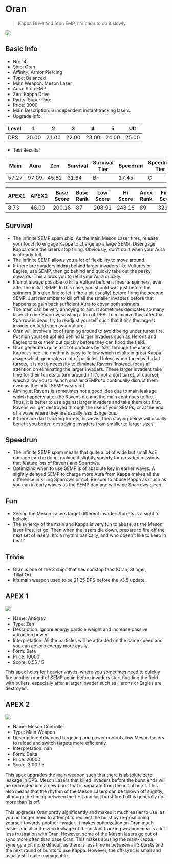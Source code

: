 # Oran

> Kappa Drive and Stun EMP, it's clear to do it slowly.

<img src="/ships/ship_14.png" style={{zoom:1}}/>

## Basic Info

- No: 14
- Ship: Oran
- Affinity: Armor Piercing
- Type: Balanced
- Main Weapon: Meson Laser
- Aura: Stun EMP
- Zen: Kappa Drive
- Rarity: Super Rare
- Price: 3000
- Main Description: 6 independent instant tracking lasers.
- Upgrade Info: 

| Level | 1 | 2 | 3 | 4 | 5 | Ult |
|--|--|--|--|--|--|--|
| DPS | 20.00 | 21.00 | 22.00 | 23.00 | 24.00 | 25.00 |

- Test Results: 

| Main | Aura | Zen | Survival | Survival Tier | Speedrun | Speedrun Tier | Fun | Fun Tier |
|--|--|--|--|--|--|--|--|--|
| 57.27 | 97.09 | 45.82 | 31.64 | B- | 17.45 | C | 24.00 | C- |

| APEX1 | APEX2 | Base Score | Base Rank | Low Score | Hi Score | Apex Rank | Final Score | FinalRank |
|--|--|--|--|--|--|--|--|--|
| 8.73 | 48.00 | 200.18 | 87 | 208.91 | 248.18 | 89 | 321.27 | 87 |

## Survival

- The infinite SEMP spam ship. As the main Meson Laser fires, release your touch to engage Kappa to charge up a large SEMP. Disengage Kappa once the lasers stop firing. Obviously, don't do it when your Aura is already full.
- The infinite SEMP allows you a lot of flexibility to move around.
- If there are invaders hiding behind larger invaders like Vultures or Eagles, use SEMP, then go behind and quickly take out the pesky cowards. This allows you to refill your Aura quickly.
- It's not always possible to kill a Vulture before it fires its spinners, even after the initial SEMP. In this case, you should wait just before the spinners (it's also fine to let it fire a bit usually) before firing the second SEMP. Just remember to kill off all the smaller invaders before that happens to gain back sufficient Aura to cover both spinners.
- The main can be very annoying to aim. It sometimes dedicates so many lasers to one Sparrow, wasting a ton of DPS. To minimize this, after that Sparrow is dead, try to readjust yourself such that it hits the largest invader on field such as a Vulture.
- Oran will involve a lot of running around to avoid being under turret fire. Position yourself upfield behind larger invaders such as Herons and Eagles to take them out quickly before they can flood the field.
- Oran generates quite a lot of particles by itself through the use of Kappa, since the rhythm is easy to follow which results in great Kappa usage which generates a lot of particles. Unless when faced with dart turrets, it is not a necessity to eliminate Ravens. Instead, focus all attention on eliminating the larger invaders. These larger invaders take time for their turrets to turn around (if it's not a dart turret, of course), which allow you to launch smaller SEMPs to continually disrupt them even as the initial SEMP wears off.
- Aiming at Ravens is sometimes not a good idea due to main leakage which happens after the Ravens die and the main continues to fire. Thus, it is better to use against larger invaders and take them out first. Ravens will get destroyed through the use of your SEMPs, or at the end of a wave where they are usually less dangerous.
- If there are dart tracking turrets, however, then staying below will usually benefit you better, destroying invaders from smaller to larger sizes.

## Speedrun

- The infinite SEMP spam means that quite a lot of wide but small AoE damage can be done, making it slightly speedy for crowded missions that feature lots of Ravens and Sparrows.
- Optimizing when to use SEMP is of absolute key in earlier waves. A slightly delayed SEMP to charge more Aura from Kappa makes all the difference in killing Sparrows or not. Be sure to abuse Kappa as much as you can in early waves as the SEMP damage will wipe Sparrows clean.

## Fun

- Seeing the Meson Lasers target different invaders/turrets is a sight to behold.
- The synergy of the main and Kappa is very fun to abuse, as the Meson laser fires, let go. Then when the lasers die down, prepare to fire off the next set of lasers. It's a rhythm basically, and who doesn't like to keep in beat?

## Trivia

- Oran is one of the 3 ships that has nonstop fans (Oran, Stinger, Tillat'Or).
- It's main weapon used to be 21.25 DPS before the v3.5 update.

## APEX 1

<img src="/ships/ship_14_apex_1.png" style={{zoom:1}}/>

- Name: Antigrav
- Type: Zen
- Description: Ignore energy particle weight and increase passive attraction power.
- Interpretation: All the particles will be attracted on the same speed and you can absorb energy more easily.
- Form: Beta
- Price: 10000
- Score: 0.55 / 5

This apex helps for heavier waves, where you sometimes need to quickly fire another round of SEMP again before invaders start flooding the field with bullets, especially after a larger invader such as Herons or Eagles are destroyed.

## APEX 2

<img src="/ships/ship_14_apex_2.png" style={{zoom:1}}/>

- Name: Meson Controller
- Type: Main Weapon
- Description: Advanced targeting and power control allow Meson Lasers to reload and switch targets more efficiently.
- Interpretation: nan
- Form: Delta
- Price: 20000
- Score: 3.00 / 5

This apex upgrades the main weapon such that there is absolute zero leakage in DPS. Meson Lasers that killed Invaders before the burst ends will be redirected into a new burst that is separate from the initial burst. This also means that the rhythm of the Meson Lasers can be thrown off slightly, although the timing between the first and last burst fired off is generally not more than 1s off.

This upgrades Oran pretty significantly and makes it much easier to use, as you no longer need to attempt to redirect the burst by re-positioning yourself towards another invader. It makes optimization on Oran much easier and also the zero leakage of the instant tracking weapon means a lot less frustration with Oran. However, some of the Meson lasers go out of sync more often than base Oran. This makes abusing the main-Kappa synergy a bit more difficult as there is less time in between all 3 bursts and the next round of bursts to use Kappa. However, the off-sync is small and usually still quite manageable.

